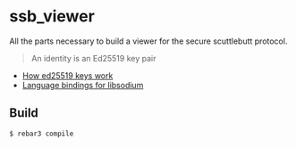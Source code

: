 ssb_viewer
=====

All the parts necessary to build a viewer for the secure scuttlebutt protocol.

> An identity is an Ed25519 key pair

- [How ed25519 keys work](https://blog.mozilla.org/warner/2011/11/29/ed25519-keys/)
- [Language bindings for libsodium](https://download.libsodium.org/doc/bindings_for_other_languages/)

Build
-----

    $ rebar3 compile

